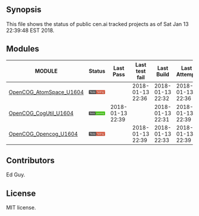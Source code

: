 
## Synopsis

This file shows the status of public cen.ai tracked projects as of Sat Jan 13 22:39:48 EST 2018.

## Modules 

| MODULE | Status | Last Pass | Last test fail| Last Build | Last Attempt|
| --- | --- | --- | --- | ---  | --- |
| [OpenCOG_AtomSpace_U1604](jobs/OpenCOG_AtomSpace_U1604.log) | ![Status](/images/TESTFAIL.svg) |  | 2018-01-13 22:36 | 2018-01-13 22:32  | 2018-01-13 22:36 |
| [OpenCOG_CogUtil_U1604](jobs/OpenCOG_CogUtil_U1604.log) | ![Status](/images/TESTPASS.svg) | 2018-01-13 22:39 |  | 2018-01-13 22:31  | 2018-01-13 22:39 |
| [OpenCOG_Opencog_U1604](jobs/OpenCOG_Opencog_U1604.log) | ![Status](/images/TESTFAIL.svg) |  | 2018-01-13 22:39 | 2018-01-13 22:33  | 2018-01-13 22:39 |

## Contributors

Ed Guy.

## License

MIT license. 

